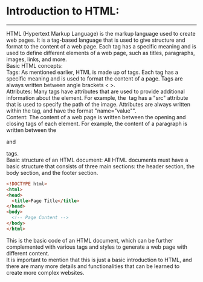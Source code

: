 <h1>Introduction to HTML:</h1>
<hr>
<p>HTML (Hypertext Markup Language) is the markup language used to create web pages. It is a tag-based language that is used to give structure and format to the content of a web page. Each tag has a specific meaning and is used to define different elements of a web page, such as titles, paragraphs, images, links, and more.
<br>
Basic HTML concepts:
<br>
Tags: As mentioned earlier, HTML is made up of tags. Each tag has a specific meaning and is used to format the content of a page. Tags are always written between angle brackets < >.
<br>
Attributes: Many tags have attributes that are used to provide additional information about the element. For example, the <img> tag has a "src" attribute that is used to specify the path of the image. Attributes are always written within the tag, and have the format "name="value"".
<br>
Content: The content of a web page is written between the opening and closing tags of each element. For example, the content of a paragraph is written between the <p> and </p> tags.
<br>
Basic structure of an HTML document: All HTML documents must have a basic structure that consists of three main sections: the header section, the body section, and the footer section.</p>

```html
<!DOCTYPE html>
<html>
<head>
  <title>Page Title</title>
</head>
<body>
  <!-- Page Content -->
</body>
</html>
```


<p>This is the basic code of an HTML document, which can be further complemented with various tags and styles to generate a web page with different content.
<br>
It is important to mention that this is just a basic introduction to HTML, and there are many more details and functionalities that can be learned to create more complex websites.</p>